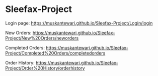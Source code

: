 # Sleefax-Project

Login page: 
https://muskantewari.github.io/Sleefax-Project/Login/login

New Orders:
https://muskantewari.github.io/Sleefax-Project/New%20Orders/neworders

Completed Orders:
https://muskantewari.github.io/Sleefax-Project/Completed%20Orders/completedorders

Order History:
https://muskantewari.github.io/Sleefax-Project/Order%20History/orderhistory
